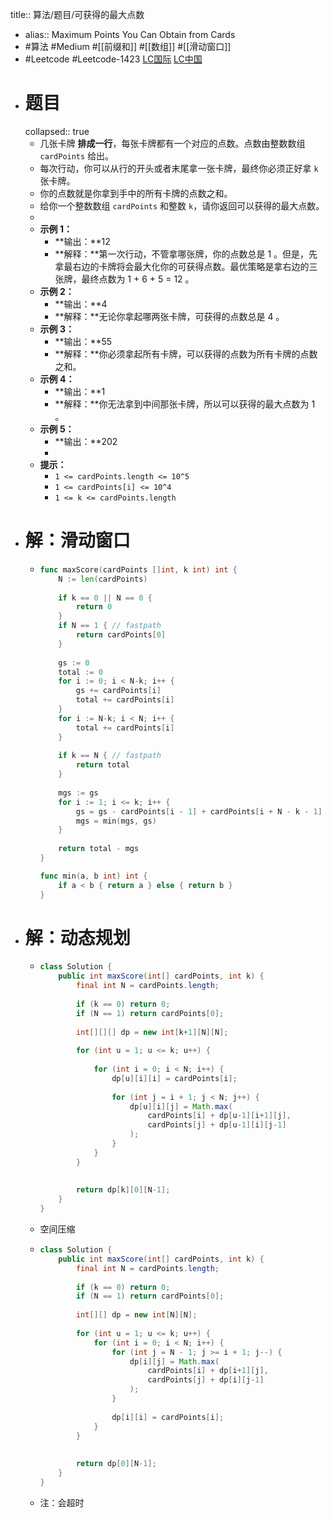 title:: 算法/题目/可获得的最大点数

- alias:: Maximum Points You Can Obtain from Cards
- #算法 #Medium #[[前缀和]] #[[数组]] #[[滑动窗口]]
- #Leetcode #Leetcode-1423 [LC国际](https://leetcode.com/problems/maximum-points-you-can-obtain-from-cards/) [LC中国](https://leetcode-cn.com/problems/maximum-points-you-can-obtain-from-cards/)
- # 题目
  collapsed:: true
	- 几张卡牌 **排成一行**，每张卡牌都有一个对应的点数。点数由整数数组 `cardPoints` 给出。
	- 每次行动，你可以从行的开头或者末尾拿一张卡牌，最终你必须正好拿 `k` 张卡牌。
	- 你的点数就是你拿到手中的所有卡牌的点数之和。
	- 给你一个整数数组 `cardPoints` 和整数 `k`，请你返回可以获得的最大点数。
	-
	- **示例 1：**
		- **输出：**12
		- **解释：**第一次行动，不管拿哪张牌，你的点数总是 1 。但是，先拿最右边的卡牌将会最大化你的可获得点数。最优策略是拿右边的三张牌，最终点数为 1 + 6 + 5 = 12 。
	- **示例 2：**
		- **输出：**4
		- **解释：**无论你拿起哪两张卡牌，可获得的点数总是 4 。
	- **示例 3：**
		- **输出：**55
		- **解释：**你必须拿起所有卡牌，可以获得的点数为所有卡牌的点数之和。
	- **示例 4：**
		- **输出：**1
		- **解释：**你无法拿到中间那张卡牌，所以可以获得的最大点数为 1 。
	- **示例 5：**
		- **输出：**202
		-
	- **提示：**
		- `1 <= cardPoints.length <= 10^5`
		- `1 <= cardPoints[i] <= 10^4`
		- `1 <= k <= cardPoints.length`
- # 解：滑动窗口
	- ```go
	  func maxScore(cardPoints []int, k int) int {
	      N := len(cardPoints)
	      
	      if k == 0 || N == 0 {
	          return 0
	      }
	      if N == 1 { // fastpath
	          return cardPoints[0]
	      }
	      
	      gs := 0
	      total := 0
	      for i := 0; i < N-k; i++ {
	          gs += cardPoints[i]
	          total += cardPoints[i]
	      }
	      for i := N-k; i < N; i++ {
	          total += cardPoints[i]
	      }
	      
	      if k == N { // fastpath
	          return total
	      }
	      
	      mgs := gs
	      for i := 1; i <= k; i++ {
	          gs = gs - cardPoints[i - 1] + cardPoints[i + N - k - 1]
	          mgs = min(mgs, gs)
	      }
	      
	      return total - mgs
	  }
	  
	  func min(a, b int) int {
	      if a < b { return a } else { return b }
	  }
	  ```
- # 解：动态规划
	- ```java
	  class Solution {
	      public int maxScore(int[] cardPoints, int k) {
	          final int N = cardPoints.length;
	          
	          if (k == 0) return 0;
	          if (N == 1) return cardPoints[0];
	          
	          int[][][] dp = new int[k+1][N][N];
	          
	          for (int u = 1; u <= k; u++) {
	              
	              for (int i = 0; i < N; i++) {
	                  dp[u][i][i] = cardPoints[i];
	                  
	                  for (int j = i + 1; j < N; j++) {
	                      dp[u][i][j] = Math.max(
	                          cardPoints[i] + dp[u-1][i+1][j],
	                          cardPoints[j] + dp[u-1][i][j-1]
	                      );
	                  }
	              }
	          }
	          
	          
	          return dp[k][0][N-1];
	      }
	  }
	  ```
	- 空间压缩
	- ```java
	  class Solution {
	      public int maxScore(int[] cardPoints, int k) {
	          final int N = cardPoints.length;
	          
	          if (k == 0) return 0;
	          if (N == 1) return cardPoints[0];
	          
	          int[][] dp = new int[N][N];
	          
	          for (int u = 1; u <= k; u++) {
	              for (int i = 0; i < N; i++) {
	                  for (int j = N - 1; j >= i + 1; j--) {
	                      dp[i][j] = Math.max(
	                          cardPoints[i] + dp[i+1][j],
	                          cardPoints[j] + dp[i][j-1]
	                      );
	                  }
	                  
	                  dp[i][i] = cardPoints[i];
	              }
	          }
	          
	          
	          return dp[0][N-1];
	      }
	  }
	  ```
	- 注：会超时